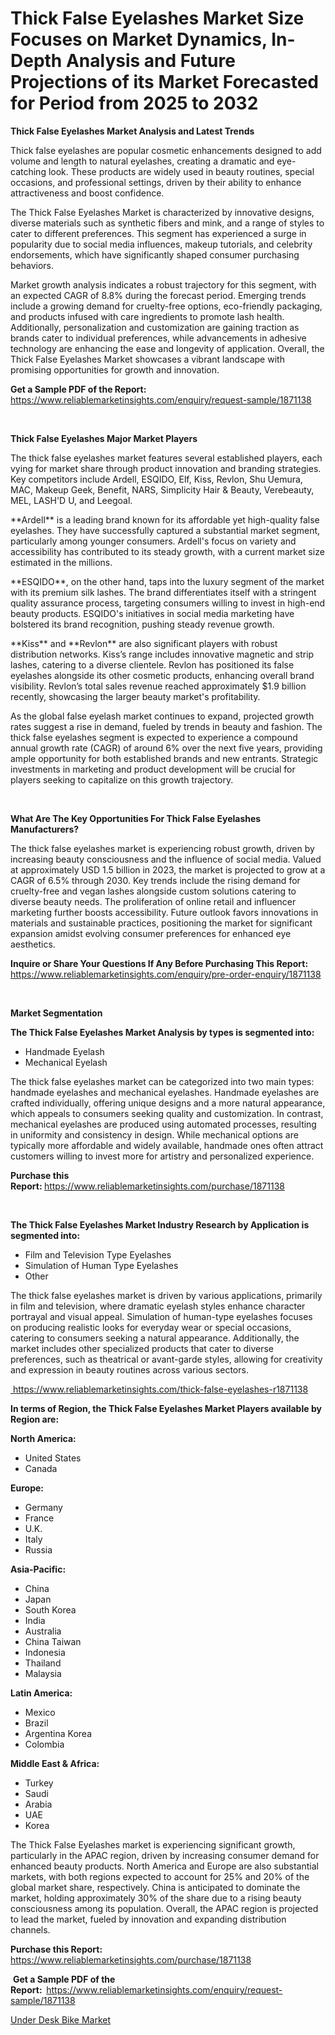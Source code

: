 <p><h1>Thick False Eyelashes Market Size Focuses on Market Dynamics, In-Depth Analysis and Future Projections of its Market Forecasted for Period from 2025 to 2032</h1></p><p><strong>Thick False Eyelashes Market Analysis and Latest Trends</strong></p>
<p><p>Thick false eyelashes are popular cosmetic enhancements designed to add volume and length to natural eyelashes, creating a dramatic and eye-catching look. These products are widely used in beauty routines, special occasions, and professional settings, driven by their ability to enhance attractiveness and boost confidence. </p><p>The Thick False Eyelashes Market is characterized by innovative designs, diverse materials such as synthetic fibers and mink, and a range of styles to cater to different preferences. This segment has experienced a surge in popularity due to social media influences, makeup tutorials, and celebrity endorsements, which have significantly shaped consumer purchasing behaviors. </p><p>Market growth analysis indicates a robust trajectory for this segment, with an expected CAGR of 8.8% during the forecast period. Emerging trends include a growing demand for cruelty-free options, eco-friendly packaging, and products infused with care ingredients to promote lash health. Additionally, personalization and customization are gaining traction as brands cater to individual preferences, while advancements in adhesive technology are enhancing the ease and longevity of application. Overall, the Thick False Eyelashes Market showcases a vibrant landscape with promising opportunities for growth and innovation.</p></p>
<p><strong>Get a Sample PDF of the Report:&nbsp;</strong> <a href="https://www.reliablemarketinsights.com/enquiry/request-sample/1871138?utm_campaign=2197&utm_medium=2&utm_source=Github&utm_content=ia&utm_term=05042025&utm_id=thick-false-eyelashes">https://www.reliablemarketinsights.com/enquiry/request-sample/1871138</a></p>
<p>&nbsp;</p>
<p><strong>Thick False Eyelashes Major Market Players</strong></p>
<p><p>The thick false eyelashes market features several established players, each vying for market share through product innovation and branding strategies. Key competitors include Ardell, ESQIDO, Elf, Kiss, Revlon, Shu Uemura, MAC, Makeup Geek, Benefit, NARS, Simplicity Hair & Beauty, Verebeauty, MEL, LASH'D U, and Leegoal.</p><p>**Ardell** is a leading brand known for its affordable yet high-quality false eyelashes. They have successfully captured a substantial market segment, particularly among younger consumers. Ardell's focus on variety and accessibility has contributed to its steady growth, with a current market size estimated in the millions.</p><p>**ESQIDO**, on the other hand, taps into the luxury segment of the market with its premium silk lashes. The brand differentiates itself with a stringent quality assurance process, targeting consumers willing to invest in high-end beauty products. ESQIDO's initiatives in social media marketing have bolstered its brand recognition, pushing steady revenue growth.</p><p>**Kiss** and **Revlon** are also significant players with robust distribution networks. Kiss’s range includes innovative magnetic and strip lashes, catering to a diverse clientele. Revlon has positioned its false eyelashes alongside its other cosmetic products, enhancing overall brand visibility. Revlon’s total sales revenue reached approximately $1.9 billion recently, showcasing the larger beauty market's profitability.</p><p>As the global false eyelash market continues to expand, projected growth rates suggest a rise in demand, fueled by trends in beauty and fashion. The thick false eyelashes segment is expected to experience a compound annual growth rate (CAGR) of around 6% over the next five years, providing ample opportunity for both established brands and new entrants. Strategic investments in marketing and product development will be crucial for players seeking to capitalize on this growth trajectory.</p></p>
<p>&nbsp;</p>
<p><strong>What Are The Key Opportunities For Thick False Eyelashes Manufacturers?</strong></p>
<p><p>The thick false eyelashes market is experiencing robust growth, driven by increasing beauty consciousness and the influence of social media. Valued at approximately USD 1.5 billion in 2023, the market is projected to grow at a CAGR of 6.5% through 2030. Key trends include the rising demand for cruelty-free and vegan lashes alongside custom solutions catering to diverse beauty needs. The proliferation of online retail and influencer marketing further boosts accessibility. Future outlook favors innovations in materials and sustainable practices, positioning the market for significant expansion amidst evolving consumer preferences for enhanced eye aesthetics.</p></p>
<p><strong>Inquire or Share Your Questions If Any Before Purchasing This Report:</strong> <a href="https://www.reliablemarketinsights.com/enquiry/pre-order-enquiry/1871138?utm_campaign=2197&utm_medium=2&utm_source=Github&utm_content=ia&utm_term=05042025&utm_id=thick-false-eyelashes">https://www.reliablemarketinsights.com/enquiry/pre-order-enquiry/1871138</a></p>
<p>&nbsp;</p>
<p><strong>Market Segmentation</strong></p>
<p><strong>The Thick False Eyelashes Market Analysis by types is segmented into:</strong></p>
<p><ul><li>Handmade Eyelash</li><li>Mechanical Eyelash</li></ul></p>
<p><p>The thick false eyelashes market can be categorized into two main types: handmade eyelashes and mechanical eyelashes. Handmade eyelashes are crafted individually, offering unique designs and a more natural appearance, which appeals to consumers seeking quality and customization. In contrast, mechanical eyelashes are produced using automated processes, resulting in uniformity and consistency in design. While mechanical options are typically more affordable and widely available, handmade ones often attract customers willing to invest more for artistry and personalized experience.</p></p>
<p><strong>Purchase this Report:&nbsp;</strong><a href="https://www.reliablemarketinsights.com/purchase/1871138?utm_campaign=2197&utm_medium=2&utm_source=Github&utm_content=ia&utm_term=05042025&utm_id=thick-false-eyelashes">https://www.reliablemarketinsights.com/purchase/1871138</a></p>
<p>&nbsp;</p>
<p><strong>The Thick False Eyelashes Market Industry Research by Application is segmented into:</strong></p>
<p><ul><li>Film and Television Type Eyelashes</li><li>Simulation of Human Type Eyelashes</li><li>Other</li></ul></p>
<p><p>The thick false eyelashes market is driven by various applications, primarily in film and television, where dramatic eyelash styles enhance character portrayal and visual appeal. Simulation of human-type eyelashes focuses on producing realistic looks for everyday wear or special occasions, catering to consumers seeking a natural appearance. Additionally, the market includes other specialized products that cater to diverse preferences, such as theatrical or avant-garde styles, allowing for creativity and expression in beauty routines across various sectors.</p></p>
<p><a href="https://www.reliablemarketinsights.com/thick-false-eyelashes-r1871138?utm_campaign=2197&utm_medium=2&utm_source=Github&utm_content=ia&utm_term=05042025&utm_id=thick-false-eyelashes">&nbsp;https://www.reliablemarketinsights.com/thick-false-eyelashes-r1871138</a></p>
<p><strong>In terms of Region, the Thick False Eyelashes Market Players available by Region are:</strong></p>
<p>
    <p> <strong> North America: </strong>
        <ul>
            <li>United States</li>
            <li>Canada</li>
        </ul>
        </p> 
    <p> <strong> Europe: </strong>
        <ul>
            <li>Germany</li>
            <li>France</li>
            <li>U.K.</li>
            <li>Italy</li>
            <li>Russia</li>
        </ul>
        </p> 
    <p> <strong> Asia-Pacific: </strong>
        <ul>
            <li>China</li>
            <li>Japan</li>
            <li>South Korea</li>
            <li>India</li>
            <li>Australia</li>
            <li>China Taiwan</li>
            <li>Indonesia</li>
            <li>Thailand</li>
            <li>Malaysia</li>
        </ul>
        </p> 
    <p> <strong> Latin America: </strong>
        <ul>
            <li>Mexico</li>
            <li>Brazil</li>
            <li>Argentina Korea</li>
            <li>Colombia</li>
        </ul>
        </p> 
    <p> <strong> Middle East & Africa: </strong>
        <ul>
            <li>Turkey</li>
            <li>Saudi</li>
            <li>Arabia</li>
            <li>UAE</li>
            <li>Korea</li>
        </ul>
    </p>
    </p>
<p><p>The Thick False Eyelashes market is experiencing significant growth, particularly in the APAC region, driven by increasing consumer demand for enhanced beauty products. North America and Europe are also substantial markets, with both regions expected to account for 25% and 20% of the global market share, respectively. China is anticipated to dominate the market, holding approximately 30% of the share due to a rising beauty consciousness among its population. Overall, the APAC region is projected to lead the market, fueled by innovation and expanding distribution channels.</p></p>
<p><strong>Purchase this Report: </strong><a href="https://www.reliablemarketinsights.com/purchase/1871138?utm_campaign=2197&utm_medium=2&utm_source=Github&utm_content=ia&utm_term=05042025&utm_id=thick-false-eyelashes">https://www.reliablemarketinsights.com/purchase/1871138</a></p>
<p>&nbsp;<strong>Get a Sample PDF of the Report:&nbsp;&nbsp;</strong><a href="https://www.reliablemarketinsights.com/enquiry/request-sample/1871138?utm_campaign=2197&utm_medium=2&utm_source=Github&utm_content=ia&utm_term=05042025&utm_id=thick-false-eyelashes">https://www.reliablemarketinsights.com/enquiry/request-sample/1871138</a></p>
<p><strong></strong></p>
<p><p><a href="https://github.com/jerhoskinson197676/Market-Research-Report-List-1/blob/main/under-desk-bike-market.md?utm_campaign=2197&utm_medium=2&utm_source=Github&utm_content=ia&utm_term=05042025&utm_id=thick-false-eyelashes">Under Desk Bike Market</a></p></p>